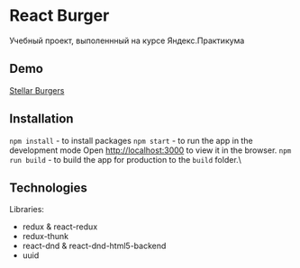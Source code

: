 # React Burger

Учебный проект, выполеннный на курсе Яндекс.Практикума

## Demo
[Stellar Burgers](https://dorkemk.github.io/react-burger)

## Installation

`npm install` - to install packages
`npm start` - to run the app in the development mode
Open [http://localhost:3000](http://localhost:3000) to view it in the browser.
`npm run build` - to build the app for production to the `build` folder.\

## Technologies
Libraries:
- redux & react-redux
- redux-thunk
- react-dnd & react-dnd-html5-backend
- uuid
